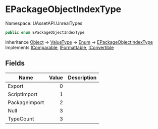 # EPackageObjectIndexType

Namespace: UAssetAPI.UnrealTypes

```csharp
public enum EPackageObjectIndexType
```

Inheritance [Object](https://docs.microsoft.com/en-us/dotnet/api/system.object) → [ValueType](https://docs.microsoft.com/en-us/dotnet/api/system.valuetype) → [Enum](https://docs.microsoft.com/en-us/dotnet/api/system.enum) → [EPackageObjectIndexType](./uassetapi.unrealtypes.epackageobjectindextype.md)<br>
Implements [IComparable](https://docs.microsoft.com/en-us/dotnet/api/system.icomparable), [IFormattable](https://docs.microsoft.com/en-us/dotnet/api/system.iformattable), [IConvertible](https://docs.microsoft.com/en-us/dotnet/api/system.iconvertible)

## Fields

| Name | Value | Description |
| --- | --: | --- |
| Export | 0 |  |
| ScriptImport | 1 |  |
| PackageImport | 2 |  |
| Null | 3 |  |
| TypeCount | 3 |  |
